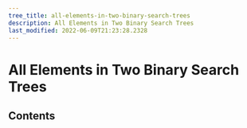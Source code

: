```yaml
---
tree_title: all-elements-in-two-binary-search-trees
description: All Elements in Two Binary Search Trees
last_modified: 2022-06-09T21:23:28.2328
---
```


# All Elements in Two Binary Search Trees

## Contents
